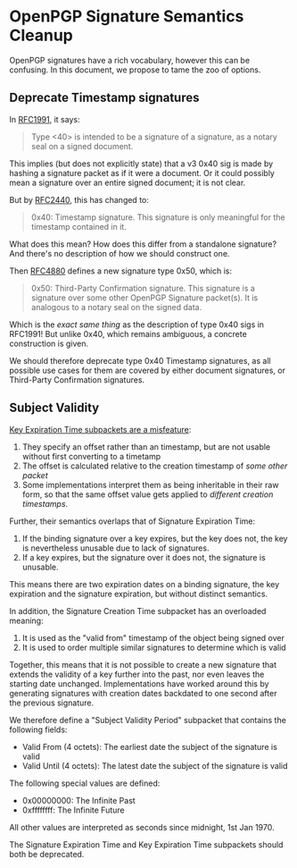 # OpenPGP Signature Semantics Cleanup

OpenPGP signatures have a rich vocabulary, however this can be confusing.
In this document, we propose to tame the zoo of options.

## Deprecate Timestamp signatures

In [RFC1991](https://datatracker.ietf.org/doc/html/rfc1991), it says:

> Type <40> is intended to be a signature of a signature, as a notary seal on a signed document.

This implies (but does not explicitly state) that a v3 0x40 sig is made by hashing a signature packet as if it were a document.
Or it could possibly mean a signature over an entire signed document; it is not clear.

But by [RFC2440](https://datatracker.ietf.org/doc/html/rfc2440), this has changed to:

> 0x40: Timestamp signature.
> This signature is only meaningful for the timestamp contained in it.

What does this mean? How does this differ from a standalone signature?
And there's no description of how we should construct one.

Then [RFC4880](https://datatracker.ietf.org/doc/html/rfc4880) defines a new signature type 0x50, which is:

> 0x50: Third-Party Confirmation signature.
> This signature is a signature over some other OpenPGP Signature packet(s).
> It is analogous to a notary seal on the signed data.

Which is the *exact same thing* as the description of type 0x40 sigs in RFC1991!
But unlike 0x40, which remains ambiguous, a concrete construction is given.

We should therefore deprecate type 0x40 Timestamp signatures, as all possible use cases for them are covered by either document signatures, or Third-Party Confirmation signatures.


## Subject Validity

[Key Expiration Time subpackets are a misfeature](https://gitlab.com/openpgp-wg/rfc4880bis/-/issues/71):

1. They specify an offset rather than an timestamp, but are not usable without first converting to a timetamp
2. The offset is calculated relative to the creation timestamp of *some other packet*
3. Some implementations interpret them as being inheritable in their raw form, so that the same offset value gets applied to *different creation timestamps*.

Further, their semantics overlaps that of Signature Expiration Time:

1. If the binding signature over a key expires, but the key does not, the key is nevertheless unusable due to lack of signatures.
2. If a key expires, but the signature over it does not, the signature is unusable.

This means there are two expiration dates on a binding signature, the key expiration and the signature expiration, but without distinct semantics.

In addition, the Signature Creation Time subpacket has an overloaded meaning:

1. It is used as the "valid from" timestamp of the object being signed over
2. It is used to order multiple similar signatures to determine which is valid

Together, this means that it is not possible to create a new signature that extends the validity of a key further into the past, nor even leaves the starting date unchanged.
Implementations have worked around this by generating signatures with creation dates backdated to one second after the previous signature.

We therefore define a "Subject Validity Period" subpacket that contains the following fields:

* Valid From (4 octets): The earliest date the subject of the signature is valid
* Valid Until (4 octets): The latest date the subject of the signature is valid

The following special values are defined:

* 0x00000000: The Infinite Past
* 0xffffffff: The Infinite Future

All other values are interpreted as seconds since midnight, 1st Jan 1970.

The Signature Expiration Time and Key Expiration Time subpackets should both be deprecated.
